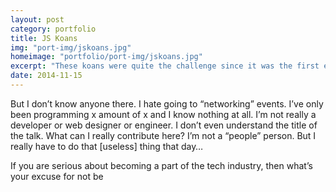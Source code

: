 ```yaml
---
layout: post
category: portfolio
title: JS Koans
img: "port-img/jskoans.jpg"
homeimage: "portfolio/port-img/jskoans.jpg"
excerpt: "These koans were quite the challenge since it was the first ever experiencing a testing environment and yes, I do feel a tad bit more enlightened upon their completion."
date: 2014-11-15
---
```


But I don’t know anyone there. I hate going to “networking” events. I’ve only been programming x amount of x and I know nothing at all. I’m not really a developer or web designer or engineer. I don’t even understand the title of the talk. What can I really contribute here? I’m not a “people” person. But I really have to do that [useless] thing that day…

If you are serious about becoming a part of the tech industry, then what’s your excuse for not be
